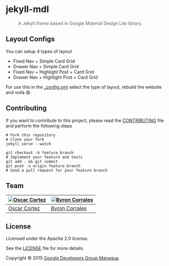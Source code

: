# jekyll-mdl
> A Jekyll theme based in Google Material Design Lite library.

## Layout Configs
You can setup 4 types of layout

- Fixed Nav + Simple Card Grid
- Drawer Nav + Simple Card Grid
- Fixed Nav + Highlight Post + Card Grid
- Drawer Nav + Highlight Post + Card Grid

For use this in the [_config.yml](https://github.com/gdg-managua/jekyll-mdl/blob/master/_config.yml) select the type of layout, rebuild the website and voilà :smile:

## Contributing
If you want to contribute to this project, please read the [CONTRIBUTING](https://github.com/gdg-managua/jekyll-mdl/blob/master/CONTRIBUTING.md) file and perform the following steps

    # Fork this repository
    # Clone your fork
    jekyll serve --watch

    git checkout -b feature_branch
    # Implement your feature and tests
    git add . && git commit
    git push -u origin feature_branch
    # Send a pull request for your feature branch

## Team
[![Oscar Cortez](https://avatars.githubusercontent.com/u/2553459?v=3&s=100)](http://github.com/oscarmcm) | [![Byron Corrales](https://avatars.githubusercontent.com/u/99616?v=3&s=100)](https://github.com/byroncorrales)
---|---
[Oscar Cortez](http://github.com/oscarmcm) | [Byron Corrales](https://github.com/byroncorrales)

## License
Licensed under the Apache 2.0 license.

See the [LICENSE](https://github.com/gdg-managua/jekyll-mdl/blob/master/LICENSE.md) file for more details.

Copyright © 2015 [Google Developers Group Managua](http://www.gdgmanagua.org).

